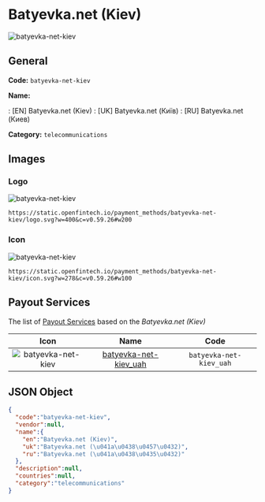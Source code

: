 
# Batyevka.net (Kiev) 
![batyevka-net-kiev](https://static.openfintech.io/payment_methods/batyevka-net-kiev/logo.svg?w=400&c=v0.59.26#w200)  

## General 
**Code:** `batyevka-net-kiev` 
 
**Name:** 
 
:	[EN] Batyevka.net (Kiev) 
:	[UK] Batyevka.net (Київ) 
:	[RU] Batyevka.net (Киев) 
 
**Category:** `telecommunications` 
 

## Images 

### Logo 
![batyevka-net-kiev](https://static.openfintech.io/payment_methods/batyevka-net-kiev/logo.svg?w=400&c=v0.59.26#w200)  

```
https://static.openfintech.io/payment_methods/batyevka-net-kiev/logo.svg?w=400&c=v0.59.26#w200
```  

### Icon 
![batyevka-net-kiev](https://static.openfintech.io/payment_methods/batyevka-net-kiev/icon.svg?w=278&c=v0.59.26#w100)  

```
https://static.openfintech.io/payment_methods/batyevka-net-kiev/icon.svg?w=278&c=v0.59.26#w100
```  

## Payout Services 
 
The list of [Payout Services](/payout-services/) based on the _Batyevka.net (Kiev)_ 

|Icon|Name|Code| 
|:---:|:---:|:---:| 
|![batyevka-net-kiev](https://static.openfintech.io/payout_methods/batyevka-net-kiev/icon.png?w=278&c=v0.59.26#w40) |[batyevka-net-kiev_uah](/payout-services/batyevka-net-kiev_uah/)|`batyevka-net-kiev_uah`| 
 

## JSON Object 

```json
{
  "code":"batyevka-net-kiev",
  "vendor":null,
  "name":{
    "en":"Batyevka.net (Kiev)",
    "uk":"Batyevka.net (\u041a\u0438\u0457\u0432)",
    "ru":"Batyevka.net (\u041a\u0438\u0435\u0432)"
  },
  "description":null,
  "countries":null,
  "category":"telecommunications"
}
```  
